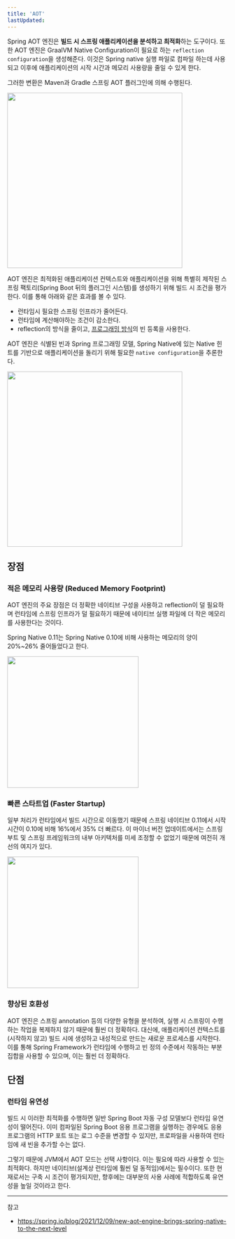 ```yaml
---
title: 'AOT'
lastUpdated: 
---
```


Spring AOT 엔진은 **빌드 시 스프링 애플리케이션을 분석하고 최적화**하는 도구이다. 또한 AOT 엔진은 GraalVM Native Configuration이 필요로 하는 `reflection configuration`을 생성해준다. 이것은 Spring native 실행 파일로 컴파일 하는데 사용되고 이후에 애플리케이션의 시작 시간과 메모리 사용량을 줄일 수 있게 한다.

그러한 변환은 Maven과 Gradle 스프링 AOT 플러그인에 의해 수행된다.

<img height=400px src="https://user-images.githubusercontent.com/81006587/211175035-aa7eeab5-a2d2-4674-b912-97eb5470b816.png">

AOT 엔진은 최적화된 애플리케이션 컨텍스트와 애플리케이션을 위해 특별히 제작된 스프링 팩토리(Spring Boot 뒤의 플러그인 시스템)를 생성하기 위해 빌드 시 조건을 평가한다. 이를 통해 아래와 같은 효과를 볼 수 있다.

- 런타임시 필요한 스프링 인프라가 줄어든다.
- 런타임에 계산해야하는 조건이 감소한다.
- reflection의 방식을 줄이고, [프로그래밍 방식](https://github.com/rlaisqls/TIL/blob/main/%EC%8A%A4%ED%94%84%EB%A7%81%E2%80%85Spring/%EA%B8%B0%EB%B3%B8%EC%9B%90%EB%A6%AC/Programmatic%EA%B3%BC%E2%80%85Declarative.md)의 빈 등록을 사용한다.

AOT 엔진은 식별된 빈과 Spring 프로그래밍 모델, Spring Native에 있는 Native 힌트를 기반으로 애플리케이션을 돌리기 위해 필요한 `native configuration`을 추론한다.

<img height=400px src="https://user-images.githubusercontent.com/81006587/211175291-f06ae320-bc0c-4748-8316-9642afa11ef8.png">


## 장점

### 적은 메모리 사용량 (Reduced Memory Footprint)

AOT 엔진의 주요 장점은 더 정확한 네이티브 구성을 사용하고 reflection이 덜 필요하며 런타임에 스프링 인프라가 덜 필요하기 때문에 네이티브 실행 파일에 더 작은 메모리를 사용한다는 것이다.

Spring Native 0.11는 Spring Native 0.10에 비해 사용하는 메모리의 양이 20%~26% 줄어들었다고 한다.

<img height=300px src="https://user-images.githubusercontent.com/81006587/211175366-ba5d7914-6579-44f8-9bc4-81eb5030a9ce.png">


### 빠른 스타트업 (Faster Startup)

일부 처리가 런타임에서 빌드 시간으로 이동했기 때문에 스프링 네이티브 0.11에서 시작 시간이 0.10에 비해 16%에서 35% 더 빠르다. 이 마이너 버전 업데이트에서는 스프링 부트 및 스프링 프레임워크의 내부 아키텍처를 미세 조정할 수 없었기 때문에 여전히 개선의 여지가 있다.

<img height=300px src="https://user-images.githubusercontent.com/81006587/211175390-795427ae-b029-4584-bd89-6495a628eda7.png">

### 향상된 호환성

AOT 엔진은 스프링 annotation 등의 다양한 유형을 분석하여, 실행 시 스프링이 수행하는 작업을 복제하지 않기 때문에 훨씬 더 정확하다. 대신에, 애플리케이션 컨텍스트를 (시작하지 않고) 빌드 시에 생성하고 내성적으로 만드는 새로운 프로세스를 시작한다. 이를 통해 Spring Framework가 런타임에 수행하고 빈 정의 수준에서 작동하는 부분 집합을 사용할 수 있으며, 이는 훨씬 더 정확하다.


## 단점 

### 런타임 유연성

빌드 시 이러한 최적화를 수행하면 일반 Spring Boot 자동 구성 모델보다 런타임 유연성이 떨어진다. 이미 컴파일된 Spring Boot 응용 프로그램을 실행하는 경우에도 응용 프로그램의 HTTP 포트 또는 로그 수준을 변경할 수 있지만, 프로파일을 사용하여 런타임에 새 빈을 추가할 수는 없다.

그렇기 때문에 JVM에서 AOT 모드는 선택 사항이다. 이는 필요에 따라 사용할 수 있는 최적화다. 하지만 네이티브(설계상 런타임에 훨씬 덜 동적임)에서는 필수이다. 또한 현재로서는 구축 시 조건이 평가되지만, 향후에는 대부분의 사용 사례에 적합하도록 유연성을 높일 것이라고 한다.

---
참고
- https://spring.io/blog/2021/12/09/new-aot-engine-brings-spring-native-to-the-next-level